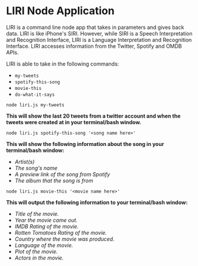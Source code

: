 # LIRI Node Application
LIRI is a command line node app that takes in parameters and gives back data. LIRI is like iPhone's SIRI. However, while SIRI is a Speech Interpretation and Recognition Interface, LIRI is a Language Interpretation and Recognition Interface. LIRI accesses information from the Twitter, Spotify and OMDB APIs.

LIRI is able to take in the following commands:
* `my-tweets`
* `spotify-this-song`
* `movie-this`
* `do-what-it-says`

`node liri.js my-tweets`

__This will show the last 20 tweets from a twitter account and when the tweets were created at in your terminal/bash window.__

`node liri.js spotify-this-song '<song name here>'`

__This will show the following information about the song in your terminal/bash window:__
* _Artist(s)_
* _The song's name_
* _A preview link of the song from Spotify_
* _The album that the song is from_

`node liri.js movie-this '<movie name here>'`

__This will output the following information to your terminal/bash window:__
* _Title of the movie._
* _Year the movie came out._
* _IMDB Rating of the movie._
* _Rotten Tomatoes Rating of the movie._
* _Country where the movie was produced._
* _Language of the movie._
* _Plot of the movie._
* _Actors in the movie._